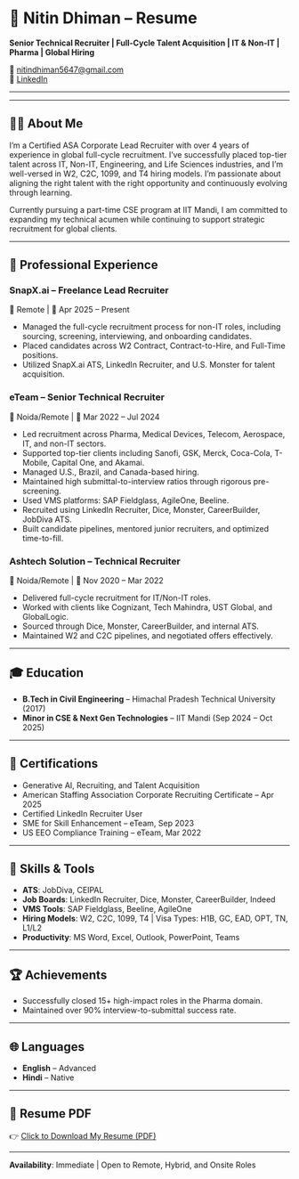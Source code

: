
# 📄 Nitin Dhiman – Resume

**Senior Technical Recruiter | Full-Cycle Talent Acquisition | IT & Non-IT | Pharma | Global Hiring**

📧 nitindhiman5647@gmail.com   
🔗 [LinkedIn](https://www.linkedin.com/in/nitindhiman4)  

---

---

## 🙋‍♂️ About Me

I’m a Certified ASA Corporate Lead Recruiter with over 4 years of experience in global full-cycle recruitment. I’ve successfully placed top-tier talent across IT, Non-IT, Engineering, and Life Sciences industries, and I’m well-versed in W2, C2C, 1099, and T4 hiring models. I’m passionate about aligning the right talent with the right opportunity and continuously evolving through learning.

Currently pursuing a part-time CSE program at IIT Mandi, I am committed to expanding my technical acumen while continuing to support strategic recruitment for global clients.

---

## 💼 Professional Experience

### SnapX.ai – Freelance Lead Recruiter  
📍 Remote | 📅 Apr 2025 – Present  
- Managed the full-cycle recruitment process for non-IT roles, including sourcing, screening, interviewing, and onboarding candidates.  
- Placed candidates across W2 Contract, Contract-to-Hire, and Full-Time positions.  
- Utilized SnapX.ai ATS, LinkedIn Recruiter, and U.S. Monster for talent acquisition.  

### eTeam – Senior Technical Recruiter  
📍 Noida/Remote | 📅 Mar 2022 – Jul 2024  
- Led recruitment across Pharma, Medical Devices, Telecom, Aerospace, IT, and non-IT sectors.  
- Supported top-tier clients including Sanofi, GSK, Merck, Coca-Cola, T-Mobile, Capital One, and Akamai.  
- Managed U.S., Brazil, and Canada-based hiring.  
- Maintained high submittal-to-interview ratios through rigorous pre-screening.  
- Used VMS platforms: SAP Fieldglass, AgileOne, Beeline.  
- Recruited using LinkedIn Recruiter, Dice, Monster, CareerBuilder, JobDiva ATS.  
- Built candidate pipelines, mentored junior recruiters, and optimized time-to-fill.

### Ashtech Solution – Technical Recruiter  
📍 Noida/Remote | 📅 Nov 2020 – Mar 2022  
- Delivered full-cycle recruitment for IT/Non-IT roles.  
- Worked with clients like Cognizant, Tech Mahindra, UST Global, and GlobalLogic.  
- Sourced through Dice, Monster, CareerBuilder, and internal ATS.  
- Maintained W2 and C2C pipelines, and negotiated offers effectively.

---

## 🎓 Education

- **B.Tech in Civil Engineering** – Himachal Pradesh Technical University (2017)  
- **Minor in CSE & Next Gen Technologies** – IIT Mandi (Sep 2024 – Oct 2025)  

---

## 📜 Certifications

- Generative AI, Recruiting, and Talent Acquisition
- American Staffing Association Corporate Recruiting Certificate – Apr 2025  
- Certified LinkedIn Recruiter User  
- SME for Skill Enhancement – eTeam, Sep 2023  
- US EEO Compliance Training – eTeam, Mar 2022  

---

## 🧠 Skills & Tools

- **ATS**: JobDiva, CEIPAL  
- **Job Boards**: LinkedIn Recruiter, Dice, Monster, CareerBuilder, Indeed  
- **VMS Tools**: SAP Fieldglass, Beeline, AgileOne  
- **Hiring Models**: W2, C2C, 1099, T4 | Visa Types: H1B, GC, EAD, OPT, TN, L1/L2  
- **Productivity**: MS Word, Excel, Outlook, PowerPoint, Teams  

---

## 🏆 Achievements

- Successfully closed 15+ high-impact roles in the Pharma domain.  
- Maintained over 90% interview-to-submittal success rate.  

---

## 🌐 Languages

- **English** – Advanced  
- **Hindi** – Native  

---

## 📎 Resume PDF

👉 [Click to Download My Resume (PDF)](./Nitin_Dhiman_Resume.pdf)

---

**Availability**: Immediate | Open to Remote, Hybrid, and Onsite Roles  
